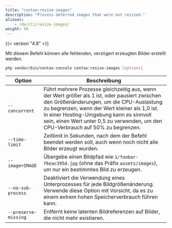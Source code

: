 ```yaml
---
title: "contao:resize-images"
description: "Process deferred images that were not resized."
aliases:
    - /de/cli/resize-images/
weight: 50
---
```



{{< version "4.8" >}}

Mit diesem Befehl können alle fehlenden, verzögert erzeugten Bilder erstellt werden.

```bash
php vendor/bin/contao-console contao:resize-images [options]
```

| Option | Beschreibung |
| --- | --- |
| `--concurrent`     | Führt mehrere Prozesse gleichzeitig aus, wenn der Wert größer als 1 ist, oder pausiert zwischen den Größenänderungen, um die CPU-Auslastung zu begrenzen, wenn der Wert kleiner als 1,0 ist. In einer Hosting-Umgebung kann es sinnvoll sein, einen Wert unter 0,5 zu verwenden, um den CPU-Verbrauch auf 50% zu begrenzen. |
| `--time-limit`     | Zeitlimit in Sekunden, nach dem der Befehl beendet werden soll, auch wenn noch nicht alle Bilder erzeugt wurden. |
| `--image=IMAGE`    | Übergebe einen Bildpfad wie `1/foobar-f6eac395d.jpg` (ohne das Präfix `assets/images`), um nur ein bestimmtes Bild zu erzeugen. |
| `--no-sub-process` | Deaktiviert die Verwendung eines Unterprozesses für jede Bildgrößenänderung. Verwende diese Option mit Vorsicht, da es zu einem extrem hohen Speicherverbrauch führen kann. |
| `--preserve-missing` | Entfernt keine latenten Bildreferenzen auf Bilder, die nicht mehr existieren. |